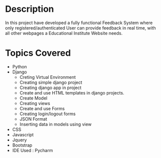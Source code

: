 # Description
In this project have developed a fully functional Feedback System where only registered/authenticated User can provide feedback in real time, with all other webpages a Educational Institute Website needs.
# Topics Covered
<ul>
  <li>Python</li>
  <li>Django
  <ul>
   <li>Creting Virtual Environment</li>
   <li>Creating simple django project </li>
   <li>Creating django app in project</li>
   <li>Create and use HTML templates  in django projects.</li>
    <li>Create Model </li>
   <li>Creating views</li>
   <li>Create and use Forms</li>
   <li>Creating login/logout forms</li>
   <li>JSON Format</li>
   <li> Inserting data in models using view</li>
   </ul>
   </li>
   <li>CSS</li>
   <li>Javascript </li>
   <li>Jquery</li>
   <li>Bootstrap</li>
   <li>IDE Used : Pycharm</li>
</ul>








